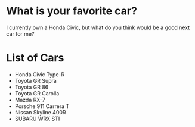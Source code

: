 # What is your favorite car?
I currently own a Honda Civic, but what do you think would be a good next car for me?

# List of Cars
- Honda Civic Type-R
- Toyota GR Supra
- Toyota GR 86
- Toyota GR Carolla
- Mazda RX-7
- Porsche 911 Carrera T
- Nissan Skyline 400R
- SUBARU WRX STI
  
